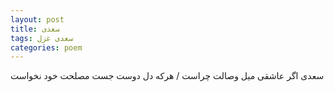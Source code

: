 ```yaml
---
layout: post
title: سعدی
tags: سعدی غزل
categories: poem
---
```


سعدی اگر عاشقی میل وصالت چراست / هرکه دل دوست جست مصلحت خود نخواست
